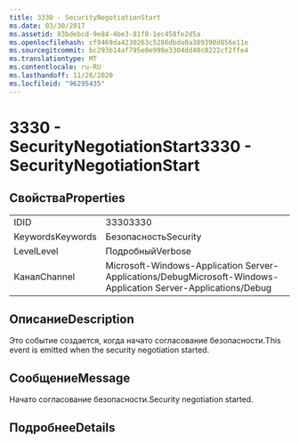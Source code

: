```yaml
---
title: 3330 - SecurityNegotiationStart
ms.date: 03/30/2017
ms.assetid: 83bdebcd-9e84-4be3-81f8-1ec458fe2d5a
ms.openlocfilehash: cf9469da4230263c5286dbda0a389390d856e11e
ms.sourcegitcommit: bc293b14af795e0e999e3304dd40c0222cf2ffe4
ms.translationtype: MT
ms.contentlocale: ru-RU
ms.lasthandoff: 11/26/2020
ms.locfileid: "96295435"
---
```

# <a name="3330---securitynegotiationstart"></a><span data-ttu-id="3ff69-102">3330 - SecurityNegotiationStart</span><span class="sxs-lookup"><span data-stu-id="3ff69-102">3330 - SecurityNegotiationStart</span></span>

## <a name="properties"></a><span data-ttu-id="3ff69-103">Свойства</span><span class="sxs-lookup"><span data-stu-id="3ff69-103">Properties</span></span>  
  
|||  
|-|-|  
|<span data-ttu-id="3ff69-104">ID</span><span class="sxs-lookup"><span data-stu-id="3ff69-104">ID</span></span>|<span data-ttu-id="3ff69-105">3330</span><span class="sxs-lookup"><span data-stu-id="3ff69-105">3330</span></span>|  
|<span data-ttu-id="3ff69-106">Keywords</span><span class="sxs-lookup"><span data-stu-id="3ff69-106">Keywords</span></span>|<span data-ttu-id="3ff69-107">Безопасность</span><span class="sxs-lookup"><span data-stu-id="3ff69-107">Security</span></span>|  
|<span data-ttu-id="3ff69-108">Level</span><span class="sxs-lookup"><span data-stu-id="3ff69-108">Level</span></span>|<span data-ttu-id="3ff69-109">Подробный</span><span class="sxs-lookup"><span data-stu-id="3ff69-109">Verbose</span></span>|  
|<span data-ttu-id="3ff69-110">Канал</span><span class="sxs-lookup"><span data-stu-id="3ff69-110">Channel</span></span>|<span data-ttu-id="3ff69-111">Microsoft-Windows-Application Server-Applications/Debug</span><span class="sxs-lookup"><span data-stu-id="3ff69-111">Microsoft-Windows-Application Server-Applications/Debug</span></span>|  
  
## <a name="description"></a><span data-ttu-id="3ff69-112">Описание</span><span class="sxs-lookup"><span data-stu-id="3ff69-112">Description</span></span>  

 <span data-ttu-id="3ff69-113">Это событие создается, когда начато согласование безопасности.</span><span class="sxs-lookup"><span data-stu-id="3ff69-113">This event is emitted when the security negotiation started.</span></span>  
  
## <a name="message"></a><span data-ttu-id="3ff69-114">Сообщение</span><span class="sxs-lookup"><span data-stu-id="3ff69-114">Message</span></span>  

 <span data-ttu-id="3ff69-115">Начато согласование безопасности.</span><span class="sxs-lookup"><span data-stu-id="3ff69-115">Security negotiation started.</span></span>  
  
## <a name="details"></a><span data-ttu-id="3ff69-116">Подробнее</span><span class="sxs-lookup"><span data-stu-id="3ff69-116">Details</span></span>

